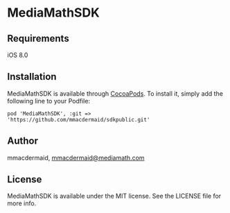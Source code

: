 # MediaMathSDK

<!-- [![CI Status](http://img.shields.io/travis/mmacdermaid/MediaMathSDK.svg?style=flat)](https://travis-ci.org/mmacdermaid/MediaMathSDK)
[![Version](https://img.shields.io/cocoapods/v/MediaMathSDK.svg?style=flat)](http://cocoadocs.org/docsets/MediaMathSDK)
[![License](https://img.shields.io/cocoapods/l/MediaMathSDK.svg?style=flat)](https://github.com/mmacdermaid/sdkpublic/blob/master/LICENSE)
[![Platform](https://img.shields.io/cocoapods/p/MediaMathSDK.svg?style=flat)](http://cocoadocs.org/docsets/MediaMathSDK) -->

## Requirements

iOS 8.0

## Installation

MediaMathSDK is available through [CocoaPods](http://cocoapods.org). To install
it, simply add the following line to your Podfile:

    pod 'MediaMathSDK', :git => 'https://github.com/mmacdermaid/sdkpublic.git'

## Author

mmacdermaid, mmacdermaid@mediamath.com

## License

MediaMathSDK is available under the MIT license. See the LICENSE file for more info.

